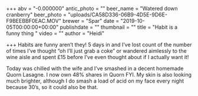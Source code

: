 +++
abv = "-0.000000"
antic_photo = ""
beer_name = "Watered down cranberry"
beer_photo = "uploads/CA58D336-06B9-4D5E-9D6E-F9BEEBBF0EAC.MOV"
brewer = "Spar"
date = "2019-10-05T00:00:00+00:00"
publishdate = ""
thumbnail = ""
title = "Habit is a funny thing "
video = ""
author = "Heidi"

+++
Habits are funny aren’t they! 5 days in and I’ve lost count of the number of times I’ve thought “oh I’ll just grab a coke” or wandered aimlessly to the wine aisle and spent £15 before I’ve even thought about if I actually want it! 

Today was chilled with the wife and I’ve smashed in a decent homemade Quorn Lasagne. I now own 48% shares in Quorn FYI. My skin is also looking much brighter, although I do smash a load of acid on my face every night because 30’s, so it could also be that.